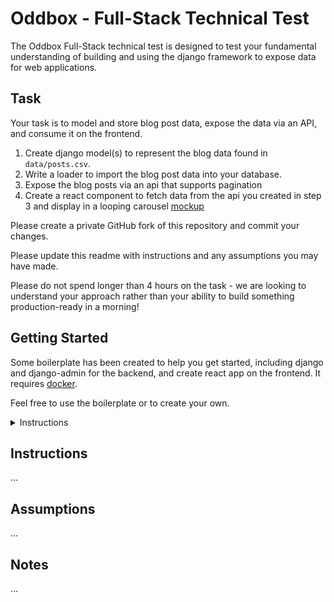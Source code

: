 # Oddbox - Full-Stack Technical Test

The Oddbox Full-Stack technical test is designed to test your fundamental understanding of building and using the django framework to expose data for web applications. 

## Task

Your task is to model and store blog post data, expose the data via an API, and consume it on the frontend.

1. Create django model(s) to represent the blog data found in `data/posts.csv`. 
2. Write a loader to import the blog post data into your database.
3. Expose the blog posts via an api that supports pagination
4. Create a react component to fetch data from the api you created in step 3 and display in a looping carousel [mockup](mockup.png)

Please create a private GitHub fork of this repository and commit your changes. 

Please update this readme with instructions and any assumptions you may have made.

Please do not spend longer than 4 hours on the task - we are looking to understand your approach rather than your ability to build something production-ready in a morning!

## Getting Started

Some boilerplate has been created to help you get started, including django and django-admin for the backend, and create react app on the frontend. It requires [docker](https://www.docker.com/).

Feel free to use the boilerplate or to create your own.

<details>
  <summary>Instructions</summary>


    ~~~
    > docker-compose run backend python manage.py migrate
    ~~~

    Will create the database `src/backend/db.sqlite3`.

    ~~~
    > docker-compose run backend python manage.py createsuperuser
    ~~~

    To create a superuser for django-admin

    ~~~
    > docker-compose up
    ~~~

    Frontend:  http://localhost:3000
    Backend:  http://localhost:8000
    Django Admin:  http://localhost:8000/admin

</details>


## Instructions

...


## Assumptions

...

## Notes

...
